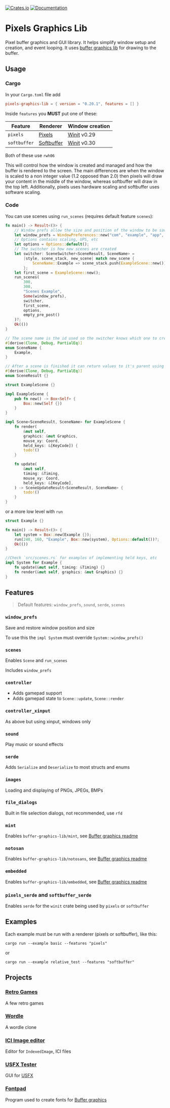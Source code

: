 [![Crates.io](https://img.shields.io/crates/v/pixels-graphics-lib)](https://crates.io/crates/pixels-graphics-lib "Crates.io version")
[![Documentation](https://img.shields.io/docsrs/pixels-graphics-lib)](https://docs.rs/pixels-graphics-lib "Documentation")

# Pixels Graphics Lib

Pixel buffer graphics and GUI library. It helps simplify window setup and creation, and event looping.
It uses [buffer graphics lib](https://github.com/emmabritton/buffer-graphics-lib) for drawing to the buffer.

## Usage

### Cargo

In your `Cargo.toml` file add

```toml
pixels-graphics-lib = { version = "0.20.1", features = [] }
```

Inside `features` you **MUST** put one of these:

| Feature      | Renderer                                                   | Window creation                                        |
|--------------|------------------------------------------------------------|--------------------------------------------------------|
| `pixels`     | [Pixels](https://github.com/parasyte/pixels)               | [Winit](https://github.com/rust-windowing/winit) v0.29 |
| `softbuffer` | [Softbuffer](https://github.com/rust-windowing/softbuffer) | [Winit](https://github.com/rust-windowing/winit) v0.30 |

Both of these use `rwh06`

This will control how the window is created and managed and how the buffer is rendered to the screen. The main
differences are when the window is scaled to a non integer value (1.2 opposed than 2.0) then pixels will draw your
content in the middle of the window, whereas softbuffer will draw in the top left. Additionally, pixels uses hardware
scaling and softbuffer uses software scaling.

### Code

You can use scenes using `run_scenes` (requires default feature `scenes`):

```rust
fn main() -> Result<()> {
    // Window prefs allow the size and position of the window to be saved and restored
    let window_prefs = WindowPreferences::new("com", "example", "app", 1)?;
    // Options contains scaling, UPS, etc
    let options = Options::default();
    // The switcher is how new scenes are created
    let switcher: SceneSwitcher<SceneResult, SceneName> =
        |style, scene_stack, new_scene| match new_scene {
            SceneName::Example => scene_stack.push(ExampleScene::new()),
        };
    let first_scene = ExampleScene::new();
    run_scenes(
        300,
        300,
        "Scenes Example",
        Some(window_prefs),
        switcher,
        first_scene,
        options,
        empty_pre_post()
    )?;
    Ok(())
}

// The scene name is the id used so the switcher knows which one to create
#[derive(Clone, Debug, PartialEq)]
enum SceneName {
    Example,
}

// After a scene is finished it can return values to it's parent using scene result
#[derive(Clone, Debug, PartialEq)]
enum SceneResult {}

struct ExampleScene {}

impl ExampleScene {
    pub fn new() -> Box<Self> {
        Box::new(Self {})
    }
}

impl Scene<SceneResult, SceneName> for ExampleScene {
    fn render(
        &mut self,
        graphics: &mut Graphics,
        mouse_xy: Coord,
        held_keys: &[KeyCode]) {
        todo!()
    }

    fn update(
        &mut self,
        timing: &Timing,
        mouse_xy: Coord,
        held_keys: &[KeyCode],
    ) -> SceneUpdateResult<SceneResult, SceneName> {
        todo!()
    }
}
```

or a more low level with `run`

```rust
struct Example {}

fn main() -> Result<()> {
    let system = Box::new(Example {});
    run(240, 160, "Example", Box::new(system), Options::default())?;
    Ok(())
}

//Check `src/scenes.rs` for examples of implementing held keys, etc
impl System for Example {
    fn update(&mut self, timing: &Timing) {}
    fn render(&mut self, graphics: &mut Graphics) {}
}
```

## Features

> Default features: `window_prefs`, `sound`, `serde`, `scenes`

### `window_prefs`

Save and restore window position and size

To use this the `impl System` must override `System::window_prefs()`

### `scenes`

Enables `Scene` and `run_scenes`

Includes `window_prefs`

### `controller`

* Adds gamepad support
* Adds gamepad state to `Scene::update`, `Scene::render`

### `controller_xinput`

As above but using xinput, windows only

### `sound`

Play music or sound effects

### `serde`

Adds `Serialize` and `Deserialize` to most structs and enums

### `images`

Loading and displaying of PNGs, JPEGs, BMPs

### `file_dialogs`

Built in file selection dialogs, not recommended, use `rfd`

### `mint`

Enables `buffer-graphics-lib/mint`,
see [Buffer graphics readme](https://github.com/emmabritton/buffer-graphics-lib?tab=readme-ov-file#features)

### `notosan`

Enables `buffer-graphics-lib/notosans`,
see [Buffer graphics readme](https://github.com/emmabritton/buffer-graphics-lib?tab=readme-ov-file#features)

### `embedded`

Enables `buffer-graphics-lib/embedded`,
see [Buffer graphics readme](https://github.com/emmabritton/buffer-graphics-lib?tab=readme-ov-file#features)

### `pixels_serde` and `softbuffer_serde`

Enables `serde` for the `winit` crate being used by `pixels` or `softbuffer`

## Examples

Each example must be run with a renderer (pixels or softbuffer), like this:

`cargo run --example basic --features "pixels"`

or

`cargo run --example relative_test --features "softbuffer"`

## Projects

### [Retro Games](https://github.com/emmabritton/retro-games)

A few retro games

### [Wordle](https://github.com/emmabritton/wordle)

A wordle clone

### [ICI Image editor](https://github.com/emmabritton/ici-image-editor)

Editor for `IndexedImage`, ICI files

### [USFX Tester](https://github.com/emmabritton/uxfs-test)

GUI for [USFX](https://github.com/tversteeg/usfx)

### [Fontpad](https://github.com/emmabritton/fontpad)

Program used to create fonts for [Buffer graphics](https://github.com/emmabritton/buffer-graphics-lib)